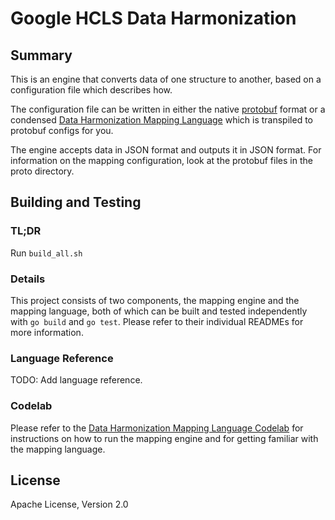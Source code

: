 # Google HCLS Data Harmonization

## Summary

This is an engine that converts data of one structure to another, based on a
configuration file which describes how.

The configuration file can be written in either the native
[protobuf](https://developers.google.com/protocol-buffers/docs/overview) format
or a condensed
[Data Harmonization Mapping Language](https://github.com/GoogleCloudPlatform/healthcare-data-harmonization/mapping_language)
which is transpiled to protobuf configs for you.

The engine accepts data in JSON format and outputs it in JSON format. For
information on the mapping configuration, look at the protobuf files in the
proto directory.

## Building and Testing

### TL;DR

Run `build_all.sh`

### Details

This project consists of two components, the mapping engine and the mapping
language, both of which can be built and tested independently with `go build`
and `go test`. Please refer to their individual READMEs for more information.

### Language Reference

TODO: Add language reference.

### Codelab

Please refer to the
[Data Harmonization Mapping Language Codelab](https://github.com/GoogleCloudPlatform/healthcare-data-harmonization/mapping_language/docs/codelab.md)
for instructions on how to run the mapping engine and for getting familiar with
the mapping language.

## License

Apache License, Version 2.0
